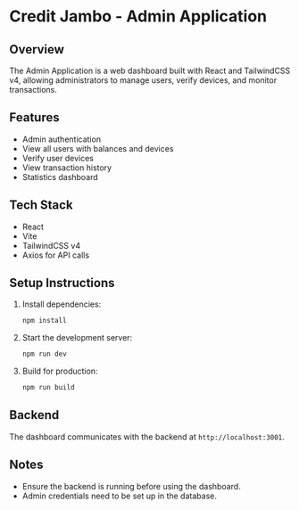 # Credit Jambo - Admin Application

## Overview
The Admin Application is a web dashboard built with React and TailwindCSS v4, allowing administrators to manage users, verify devices, and monitor transactions.

## Features
- Admin authentication
- View all users with balances and devices
- Verify user devices
- View transaction history
- Statistics dashboard

## Tech Stack
- React
- Vite
- TailwindCSS v4
- Axios for API calls

## Setup Instructions

1. Install dependencies:
   ```bash
   npm install
   ```

2. Start the development server:
   ```bash
   npm run dev
   ```

3. Build for production:
   ```bash
   npm run build
   ```

## Backend
The dashboard communicates with the backend at `http://localhost:3001`.

## Notes
- Ensure the backend is running before using the dashboard.
- Admin credentials need to be set up in the database.
